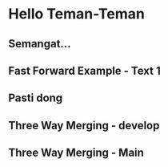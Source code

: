 # Hello Teman-Teman

## Semangat...

## Fast Forward Example - Text 1

## Pasti dong

## Three Way Merging - develop

## Three Way Merging - Main
